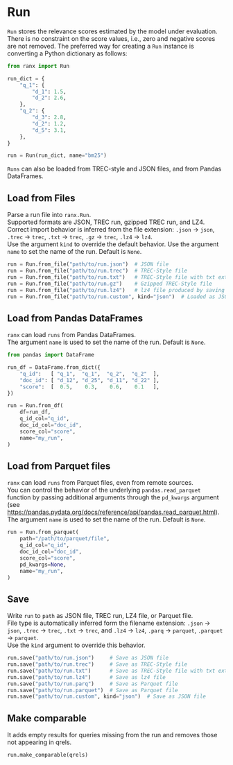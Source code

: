 # Run

`Run` stores the relevance scores estimated by the model under evaluation.
There is no constraint on the score values, i.e., zero and negative scores are not removed. 
The preferred way for creating a `Run` instance is converting a Python dictionary as follows:

```python
from ranx import Run

run_dict = {
    "q_1": {
        "d_1": 1.5,
        "d_2": 2.6,
    },
    "q_2": {
        "d_3": 2.8,
        "d_2": 1.2,
        "d_5": 3.1,
    },
}

run = Run(run_dict, name="bm25")
```

`Runs` can also be loaded from TREC-style and JSON files, and from Pandas DataFrames.

## Load from Files
Parse a run file into `ranx.Run`.  
Supported formats are JSON, TREC run, gzipped TREC run, and LZ4.  
Correct import behavior is inferred from the file extension: `.json` -> `json`, `.trec` -> `trec`, `.txt` -> `trec`, `.gz` -> `trec`, `.lz4` -> `lz4`.  
Use the argument `kind` to override the default behavior.
Use the argument `name` to set the name of the run. Default is `None`.

```python
run = Run.from_file("path/to/run.json")  # JSON file
run = Run.from_file("path/to/run.trec")  # TREC-Style file
run = Run.from_file("path/to/run.txt")   # TREC-Style file with txt extension
run = Run.from_file("path/to/run.gz")    # Gzipped TREC-Style file
run = Run.from_file("path/to/run.lz4")   # lz4 file produced by saving a ranx.Run as lz4
run = Run.from_file("path/to/run.custom", kind="json")  # Loaded as JSON file
```

## Load from Pandas DataFrames
`ranx` can load `runs` from Pandas DataFrames.  
The argument `name` is used to set the name of the run. Default is `None`.

```python
from pandas import DataFrame

run_df = DataFrame.from_dict({
    "q_id":   [ "q_1",  "q_1",  "q_2",  "q_2"  ],
    "doc_id": [ "d_12", "d_25", "d_11", "d_22" ],
    "score":  [  0.5,    0.3,    0.6,    0.1   ],
})

run = Run.from_df(
    df=run_df,
    q_id_col="q_id",
    doc_id_col="doc_id",
    score_col="score",
    name="my_run",
)
```

## Load from Parquet files
`ranx` can load `runs` from Parquet files, even from remote sources.  
You can control the behavior of the underlying `pandas.read_parquet` function by passing additional arguments through the `pd_kwargs` argument (see https://pandas.pydata.org/docs/reference/api/pandas.read_parquet.html).  
The argument `name` is used to set the name of the run. Default is `None`.

```python
run = Run.from_parquet(
    path="/path/to/parquet/file",
    q_id_col="q_id",
    doc_id_col="doc_id",
    score_col="score",
    pd_kwargs=None,
    name="my_run",
)
```

## Save
Write `run` to `path` as JSON file, TREC run, LZ4 file, or Parquet file.   
File type is automatically inferred form the filename extension: `.json` -> `json`, `.trec` -> `trec`, `.txt` -> `trec`, and `.lz4` -> `lz4`, `.parq` -> `parquet`, `.parquet` -> `parquet`.  
Use the `kind` argument to override this behavior.

```python
run.save("path/to/run.json")     # Save as JSON file
run.save("path/to/run.trec")     # Save as TREC-Style file
run.save("path/to/run.txt")      # Save as TREC-Style file with txt extension
run.save("path/to/run.lz4")      # Save as lz4 file
run.save("path/to/run.parq")     # Save as Parquet file
run.save("path/to/run.parquet")  # Save as Parquet file
run.save("path/to/run.custom", kind="json")  # Save as JSON file
```

## Make comparable
It adds empty results for queries missing from the run and removes those not appearing in qrels.

```python
run.make_comparable(qrels)
```